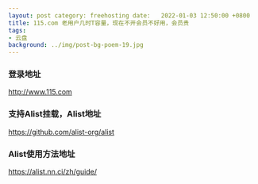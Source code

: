 ```yaml
---
layout: post category: freehosting date:   2022-01-03 12:50:00 +0800
title: 115.com 老用户几时T容量，现在不开会员不好用，会员贵
tags:
- 云盘
background: ../img/post-bg-poem-19.jpg
---
```




### 登录地址<br>
http://www.115.com

### 支持Alist挂载，Alist地址<br>
https://github.com/alist-org/alist

### Alist使用方法地址<br>
https://alist.nn.ci/zh/guide/
